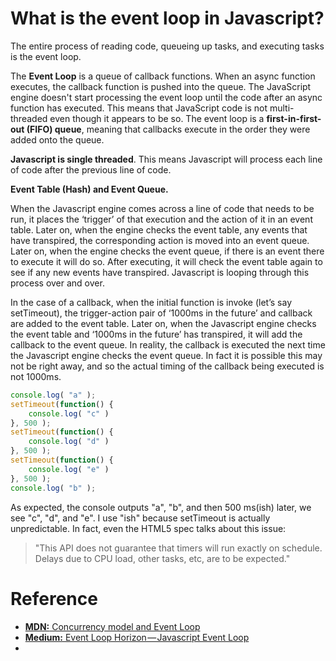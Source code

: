 # What is the event loop in Javascript?

The entire process of reading code, queueing up tasks, and executing tasks is the event loop.

The __Event Loop__ is a queue of callback functions. When an async function executes, the callback function is pushed into the queue. 
The JavaScript engine doesn't start processing the event loop until the code after an async function has executed. 
This means that JavaScript code is not multi-threaded even though it appears to be so. 
The event loop is a __first-in-first-out (FIFO) queue__, meaning that callbacks execute in the order they were added onto the queue.

__Javascript is single threaded__. This means Javascript will process each line of code after the previous line of code.

__Event Table (Hash) and Event Queue.__
 
When the Javascript engine comes across a line of code that needs to be run, it places the ‘trigger’ of that execution and the action of it in an event table. Later on, when the engine checks the event table, any events that have transpired, the corresponding action is moved into an event queue. 
Later on, when the engine checks the event queue, if there is an event there to execute it will do so. After executing, it will check the event table again to see if any new events have transpired. Javascript is looping through this process over and over.

In the case of a callback, when the initial function is invoke (let’s say setTimeout), the trigger-action pair of ‘1000ms in the future’ and callback are added to the event table. Later on, when the Javascript engine checks the event table and ‘1000ms in the future’ has transpired, it will add the callback to the event queue.
In reality, the callback is executed the next time the Javascript engine checks the event queue. In fact it is possible this may not be right away, and so the actual timing of the callback being executed is not 1000ms.

```javascript
console.log( "a" );
setTimeout(function() {
    console.log( "c" )
}, 500 );
setTimeout(function() {
    console.log( "d" )
}, 500 );
setTimeout(function() {
    console.log( "e" )
}, 500 );
console.log( "b" );
```

As expected, the console outputs "a", "b", and then 500 ms(ish) later, we see "c", "d", and "e". I use "ish" because setTimeout is actually unpredictable. In fact, even the HTML5 spec talks about this issue:

> "This API does not guarantee that timers will run exactly on schedule. Delays due to CPU load, other tasks, etc, are to be expected."

# Reference
* [__MDN:__ Concurrency model and Event Loop](https://developer.mozilla.org/en-US/docs/Web/JavaScript/EventLoop)
* [__Medium:__ Event Loop Horizon — Javascript Event Loop](https://abc.danch.me/event-loop-horizon-javascript-event-loop-637c1932985)
* []()
